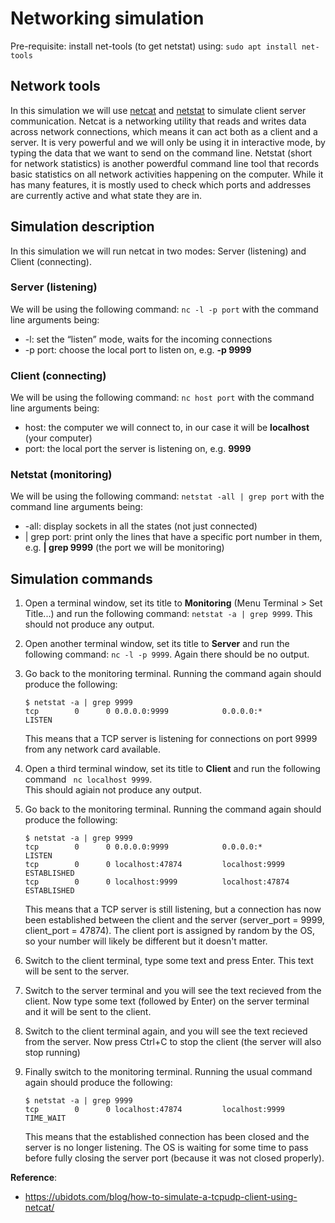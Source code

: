 # Networking simulation

Pre-requisite: install net-tools (to get netstat) using: ```sudo apt install net-tools```

## Network tools
In this simulation we will use [netcat](https://www.sans.org/security-resources/sec560/netcat_cheat_sheet_v1.pdf) and [netstat](https://linux.die.net/man/8/netstat) to simulate client server communication. Netcat
is a networking utility that reads and writes data across network connections, which means it can act both as a client and a server. It is very powerful and we will only be using it in interactive mode, by typing the data that we want to send on the command line. 
Netstat (short for network statistics) is another powerdful command line tool that records basic statistics on all network activities happening on the computer. While it has many features, it is mostly used to check which ports and addresses are currently active and what state they are in.

## Simulation description
In this simulation we will run netcat in two modes: Server (listening) and Client (connecting).

### Server (listening)
We will be using the following command: ```nc -l -p port``` with the command line arguments being:
*  -l: set the “listen” mode, waits for the incoming connections
*  -p port: choose the local port to listen on, e.g. **-p 9999**

### Client (connecting)
We will be using the following command: ```nc host port``` with the command line arguments being:
*  host: the computer we will connect to, in our case it will be **localhost** (your computer)
*  port: the local port the server is listening on, e.g. **9999**

### Netstat (monitoring)
We will be using the following command: ```netstat -all | grep port``` with the command line arguments being:
* -all: display sockets in all the states (not just connected)
* | grep port: print only the lines that have a specific port number in them, e.g. **| grep 9999** (the port we will be monitoring)


## Simulation commands

1. Open a terminal window, set its title to **Monitoring** (Menu Terminal > Set Title...) and run the following command: ```netstat -a | grep 9999```. 
   This should not produce any output.

1. Open another terminal window, set its title to **Server** and run the following command: ```nc -l -p 9999```.
   Again there should be no output.

1. Go back to the monitoring terminal. Running the command again should produce the following:
   ```
   $ netstat -a | grep 9999
   tcp        0      0 0.0.0.0:9999            0.0.0.0:*               LISTEN 
   ```
   This means that a TCP server is listening for connections on port 9999 from any network card available. 

1. Open a third terminal window, set its title to **Client** and run the following command ``` nc localhost 9999```.  
   This should agiain not produce any output.

1. Go back to the monitoring terminal. Running the command again should produce the following:
   ```
   $ netstat -a | grep 9999
   tcp        0      0 0.0.0.0:9999            0.0.0.0:*               LISTEN     
   tcp        0      0 localhost:47874         localhost:9999          ESTABLISHED
   tcp        0      0 localhost:9999          localhost:47874         ESTABLISHED
   ```
   This means that a TCP server is still listening, but a connection has now been established between the client and the server (server_port = 9999, client_port = 47874). The client port is assigned by random by the OS, so your number will likely be different but it doesn't matter.

1. Switch to the client terminal, type some text and press Enter. This text will be sent to the server. 

1. Switch to the server terminal and you will see the text recieved from the client. 
   Now type some text (followed by Enter) on the server terminal and it will be sent to the client.

1. Switch to the client terminal again, and you will see the text recieved from the server. 
   Now press Ctrl+C to stop the client (the server will also stop running)

1. Finally switch to the monitoring terminal. Running the usual command again should produce the following:
   ```
   $ netstat -a | grep 9999
   tcp        0      0 localhost:47874         localhost:9999          TIME_WAIT 
   ``` 
   This means that the established connection has been closed and the server is no longer listening. The OS is waiting for some time to pass before fully closing the server port (because it was not closed properly).

__Reference__: 
* https://ubidots.com/blog/how-to-simulate-a-tcpudp-client-using-netcat/
